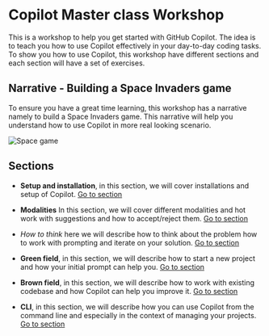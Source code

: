 # Copilot Master class Workshop
 
This is a workshop to help you get started with GitHub Copilot. The idea is to teach you how to use Copilot effectively in your day-to-day coding tasks. To show you how to use Copilot, this workshop have different sections and each section will have a set of exercises.

## Narrative - Building a Space Invaders game

To ensure you have a great time learning, this workshop has a narrative namely to build a Space Invaders game. This narrative will help you understand how to use Copilot in more real looking scenario.

![Space game](./06%20cli/copilot-cli-gif.gif)

## Sections

- **Setup and installation**, in this section, we will cover installations and setup of Copilot. [Go to section](./01%20Setup%20and%20installation/README.md)

- **Modalities**
In this section, we will cover different modalities and hot work with suggestions and how to accept/reject them. [Go to section](./02%20Modalities/README.md)  

- *How to think* here we will describe how to think about the problem how to work with prompting and iterate on your solution. [Go to section](./03%20How%20to%20think/README.md)

- **Green field**, in this section, we will describe how to start a new project and how your initial prompt can help you. [Go to section](./04%20Green%20field/README.md)
- **Brown field**, in this section, we will describe how to work with existing codebase and how Copilot can help you improve it. [Go to section](./05%20Brown%20field/README.md)
- **CLI**, in this section, we will describe how you can use Copilot from the command line and especially in the context of managing your projects. [Go to section](./06%20CLI/README.md)


